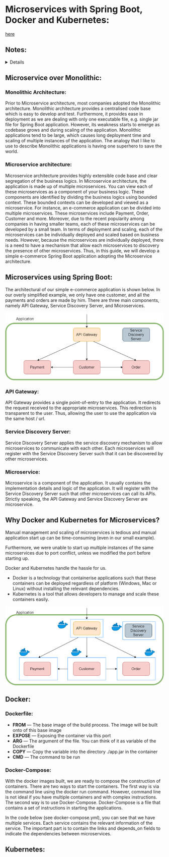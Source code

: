 # Microservices with Spring Boot, Docker and Kubernetes: 

[here](https://lauweitang.medium.com/microservices-with-spring-boot-docker-and-kubernetes-part-1-3f50bfca582e)

## Notes:
<details>
	
### Build the Gradle Wrapper: 
```
gradle wrapper --gradle-version [gradle version]
```
### Kill all the containers: 
```
docker kill $(docker container ls -q)
```
### Docker compose: 
```
docker-compose up
```
### Build the docker image:
```
docker build -t name-of-the-service .
```
### Run the docker image:
```
docker run -d -p [port]:[port] --name="name-of-the-service" name-of-the-container
```
</details>

## Microservice over Monolithic:

### Monolithic Architecture:

Prior to Microservice architecture, most companies adopted the Monolithic architecture. Monolithic architecture provides
a centralised code base which is easy to develop and test. Furthermore, it provides ease in deployment as we are dealing
with only one executable file, e.g. single jar file for Spring Boot application. However, its weakness starts to emerge
as codebase grows and during scaling of the application. Monolithic applications tend to be large, which causes long
deployment time and scaling of multiple instances of the application. The analogy that I like to use to describe
Monolithic applications is having one superhero to save the world.

### Microservice architecture:

Microservice architecture provides highly extensible code base and clear segregation of the business logics. In
Microservice architecture, the application is made up of multiple microservices. You can view each of these
microservices as a component of your business logic. These components are identified by dividing the business logics
using bounded context. These bounded contexts can be developed and viewed as a microservice. For instance, an e-commerce
application can be divided into multiple microservices. These microservices include Payment, Order, Customer and more.
Moreover, due to the recent popularity among companies in having smaller teams, each of these microservices can be
developed by a small team. In terms of deployment and scaling, each of the microservices can be individually deployed
and scaled based on business needs. However, because the microservices are individually deployed, there is a need to
have a mechanism that allow each microservices to discovery the presence of other microservices. Thus, in this guide, we
will develop a simple e-commerce Spring Boot application adopting the Microservice architecture.

## Microservices using Spring Boot:

The architectural of our simple e-commerce application is shown below. In our overly simplified example, we only have
one customer, and all the payments and orders are made by him. There are three main components, namely API Gateway,
Service Discovery Server, and Microservices.

![schema](schema.png "The architecture schema")

### API Gateway:

API Gateway provides a single point-of-entry to the application. It redirects the request received to the appropriate
microservices. This redirection is transparent to the user. Thus, allowing the user to use the application via the same
host / url.

### Service Discovery Server: 

Service Discovery Server applies the service discovery mechanism to allow microservices to communicate with each other.
Each microservices will register with the Service Discovery Server such that it can be discovered by other
microservices.

### Microservice: 

Microservice is a component of the application. It usually contains the implementation details and logic of the
application. It will register with the Service Discovery Server such that other microservices can call its APIs.
Strictly speaking, the API Gateway and Service Discovery Server are microservice.

## Why Docker and Kubernetes for Microservices?

Manual management and scaling of microservices is tedious and manual application start up can be time-consuming (even in
our small example).

Furthermore, we were unable to start up multiple instances of the same microservices due to port conflict, unless we
modified the port before starting up.

Docker and Kubernetes handle the hassle for us.

- Docker is a technology that containerise applications such that these containers can be deployed regardless of
  platform (Windows, Mac or Linux) without installing the relevant dependencies.
- Kubernetes is a tool that allows developers to manage and scale these containers easily.

![schema](schemaDocker.png "The docker architecture schema")

## Docker:
### Dockerfile:

<ul>
	<li><b>FROM</b> — The base image of the build process. The image will be built onto of this base image</li>
	<li><b>EXPOSE</b> — Exposing the container via this port</li>
	<li><b>ARG</b> — The argument of the file. You can think of it as variable of the Dockerfile</li>
	<li><b>COPY</b> — Copy the variable into the directory ./app.jar in the container</li>
	<li><b>CMD</b> — The command to be run</li>
</ul>

### Docker-Compose: 
With the docker images built, we are ready to compose the construction of containers. There are two ways to start the containers. The first way is via the command line using the docker run command. However, command line is not ideal if you have multiple containers and with complex instructions. The second way is to use Docker-Compose. Docker-Compose is a file that contains a set of instructions in starting the applications.

In the code below (see docker-compose.yml), you can see that we have multiple services. Each service contains the relevant information of the service. The important part is to contain the links and depends_on fields to indicate the dependencies between microservices.

## Kubernetes: 